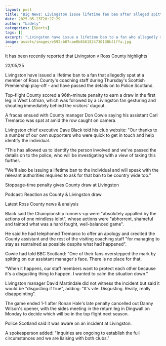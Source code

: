 ```yaml
---
layout: post
title: "Big News: Livingston issue lifetime fan ban after alleged spitting"
date: 2025-05-23T20:27:29
author: "badely"
categories: [Sports]
tags: []
excerpt: "Livingston have issue a lifetime ban to a fan who allegedly spat at a member of Ross County's coaching staff during Thursday's Scottish Premiership pl"
image: assets/images/e592cb07cae0b8461524730130b41ffa.jpg
---
```


It has been recently reported that Livingston v Ross County highlights

22/05/25

Livingston have issued a lifetime ban to a fan that allegedly spat at a member of Ross County's coaching staff during Thursday's Scottish Premiership play-off - and have passed the details on to Police Scotland.

Top-flight County scored a 96th-minute penalty to earn a draw in the first leg in West Lothian, which was followed by a Livingston fan gesturing and shouting immediately behind the visitors' dugout. 

A fracas ensued with County manager Don Cowie saying his assistant Carl Tremarco was spat at amid the row caught on camera.

Livingston chief executive Dave Black told his club website: "Our thanks to a number of our own supporters who were quick to get in touch and help identify the individual.

"This has allowed us to identify the person involved and we've passed the details on to the police, who will be investigating with a view of taking this further. 

"We'll also be issuing a lifetime ban to the individual and will speak with the relevant authorities required to ask for that ban to be country wide too."

Stoppage-time penalty gives County draw at Livingston

Podcast: Reaction as County & Livingston draw

Latest Ross County news & analysis

Black said the Championship runners-up were "absolutely appalled by the actions of one mindless idiot", whose actions were "abhorrent, shameful and tainted what was a hard fought, well-balanced game".

He said he had telephoned Tremarco to offer an apology and credited the County assistant and the rest of the visiting coaching staff "for managing to stay as restrained as possible despite what had happened".

Cowie had told BBC Scotland: "One of their fans overstepped the mark by spitting on our assistant manager's face. There is no place for that.

"When it happens, our staff members want to protect each other because it's a disgusting thing to happen. I wanted to calm the situation down."

Livingston manager David Martindale did not witness the incident but said it would be "disgusting if true", adding: "It's vile. Disgusting. Really, really disappointing".

The game ended 1-1 after Ronan Hale's late penalty cancelled out Danny Wilson's opener, with the sides meeting in the return leg in Dingwall on Monday to decide which will be in the top flight next season.

Police Scotland said it was aware on an incident at Livingston.

A spokesperson added: "Inquiries are ongoing to establish the full circumstances and we are liaising with both clubs."

